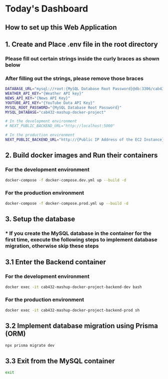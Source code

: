 # Today's Dashboard

## How to set up this Web Application

## 1. Create and Place .env file in the root directory

### Please fill out certain strings inside the curly braces as shown below

### After filling out the strings, please remove those braces

```bash
DATABASE_URL="mysql://root:{MySQL Database Root Password}@db:3306/cab432-mashup-docker-project"
WEATHER_API_KEY="{Weather API key}"
NEWS_API_KEY="{News API Key}"
YOUTUBE_API_KEY="{YouTube Data API Key}"
MYSQL_ROOT_PASSWORD="{MySQL Database Root Password}"
MYSQL_DATABASE="cab432-mashup-docker-project"

# In the development environment
# NEXT_PUBLIC_BACKEND_URL="http://localhost:5000"

# In the production environment
NEXT_PUBLIC_BACKEND_URL="http://{Public IP Address of the EC2 Instance}:8000"
```

## 2. Build docker images and Run their containers

### For the development environment

```bash
docker-compose -f docker-compose.dev.yml up --build -d
```

### For the production environment

```bash
docker-compose -f docker-compose.prod.yml up --build -d
```

## 3. Setup the database

### * If you create the MySQL database in the container for the first time, execute the following steps to implement database migration, otherwise skip these steps

## 3.1 Enter the Backend container

### For the development environment

```bash
docker exec -it cab432-mashup-docker-project-backend-dev bash
```

### For the production environment

```bash
docker exec -it cab432-mashup-docker-project-backend-prod sh
```

## 3.2 Implement database migration using Prisma (ORM)

```bash
npx prisma migrate dev
```

## 3.3 Exit from the MySQL container

```bash
exit
```

